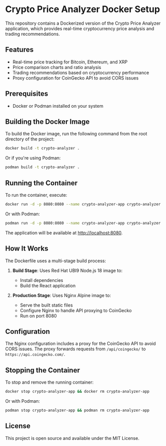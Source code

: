 # Crypto Price Analyzer Docker Setup

This repository contains a Dockerized version of the Crypto Price Analyzer application, which provides real-time cryptocurrency price analysis and trading recommendations.

## Features

- Real-time price tracking for Bitcoin, Ethereum, and XRP
- Price comparison charts and ratio analysis
- Trading recommendations based on cryptocurrency performance
- Proxy configuration for CoinGecko API to avoid CORS issues

## Prerequisites

- Docker or Podman installed on your system

## Building the Docker Image

To build the Docker image, run the following command from the root directory of the project:

```bash
docker build -t crypto-analyzer .
```

Or if you're using Podman:

```bash
podman build -t crypto-analyzer .
```

## Running the Container

To run the container, execute:

```bash
docker run -d -p 8080:8080 --name crypto-analyzer-app crypto-analyzer
```

Or with Podman:

```bash
podman run -d -p 8080:8080 --name crypto-analyzer-app crypto-analyzer
```

The application will be available at [http://localhost:8080](http://localhost:8080).

## How It Works

The Dockerfile uses a multi-stage build process:

1. **Build Stage**: Uses Red Hat UBI9 Node.js 18 image to:
   - Install dependencies
   - Build the React application

2. **Production Stage**: Uses Nginx Alpine image to:
   - Serve the built static files
   - Configure Nginx to handle API proxying to CoinGecko
   - Run on port 8080

## Configuration

The Nginx configuration includes a proxy for the CoinGecko API to avoid CORS issues. The proxy forwards requests from `/api/coingecko/` to `https://api.coingecko.com/`.

## Stopping the Container

To stop and remove the running container:

```bash
docker stop crypto-analyzer-app && docker rm crypto-analyzer-app
```

Or with Podman:

```bash
podman stop crypto-analyzer-app && podman rm crypto-analyzer-app
```

## License

This project is open source and available under the MIT License.
